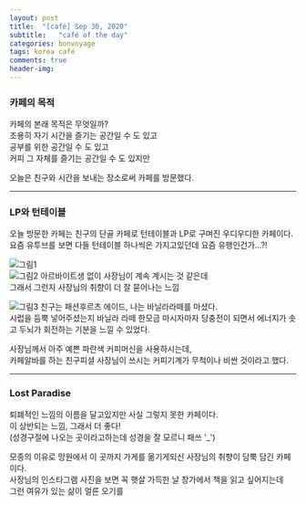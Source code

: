 ```yaml
---
layout: post
title:  "[café] Sep 30, 2020"
subtitle:   "café of the day"
categories: bonvoyage
tags: korea café
comments: true
header-img: 
---
```


### 카페의 목적
카페의 본래 목적은 무엇일까?  
조용히 자기 시간을 즐기는 공간일 수 도 있고  
공부를 위한 공간일 수 도 있고  
커피 그 자체를 즐기는 공간일 수 도 있지만    

오늘은 친구와 시간을 보내는 장소로써 카페를 방문했다.  

--- 

### LP와 턴테이블
오늘 방문한 카페는 친구의 단골 카페로 턴테이블과 LP로 구며진 우디우디한 카페이다.  
요즘 유투브를 보면 다들 턴테이블 하나씩은 가지고있던데 요즘 유행인건가...?!  

![그림1](https://ataraxiady.github.io/assets/img/bonvoyage/korea/2020-10-02-cafe1.jpeg)  
![그림2](https://ataraxiady.github.io/assets/img/bonvoyage/korea/2020-10-02-cafe2.jpeg)
아르바이트생 없이 사장님이 계속 계시는 것 같은데  
그래서 그런지 사장님의 취향이 더 잘 묻어나는 느낌

![그림3](https://ataraxiady.github.io/assets/img/bonvoyage/korea/2020-10-02-cafe3.jpeg)
친구는 패션후르츠 에이드, 나는 바닐라라떼를 마셨다.  
시럽을 듬뿍 넣어주셨는지 바닐라 라떼 한모금 마시자마자 당충전이 되면서 에너지가 솟고 두뇌가 회전하는 기분을 느낄 수 있었다.  
 
사장님께서 아주 예쁜 파란색 커피머신을 사용하시는데,   
카페알바를 하는 친구피셜 사장님이 쓰시는 커피기계가 무척이나 비싼 것이라고 했다.  

---

### Lost Paradise
퇴폐적인 느낌의 이름을 달고있지만 사실 그렇지 못한 카페이다.   
이 상반되는 느낌, 그래서 더 좋다!  
(성경구절에 나오는 곳이라고하는데 성경을 잘 모르니 패쓰 '_')  

모종의 이유로 망원에서 이 곳까지 가게를 옮기게되신 사장님의 취향이 담뿍 담긴 카페이다.  
사장님의 인스타그램 사진을 보면 꼭 햇살 가득한 날 창가에서 책을 읽고 싶어지는데  
그런 여유가 있는 삶이 얼른 오기를

